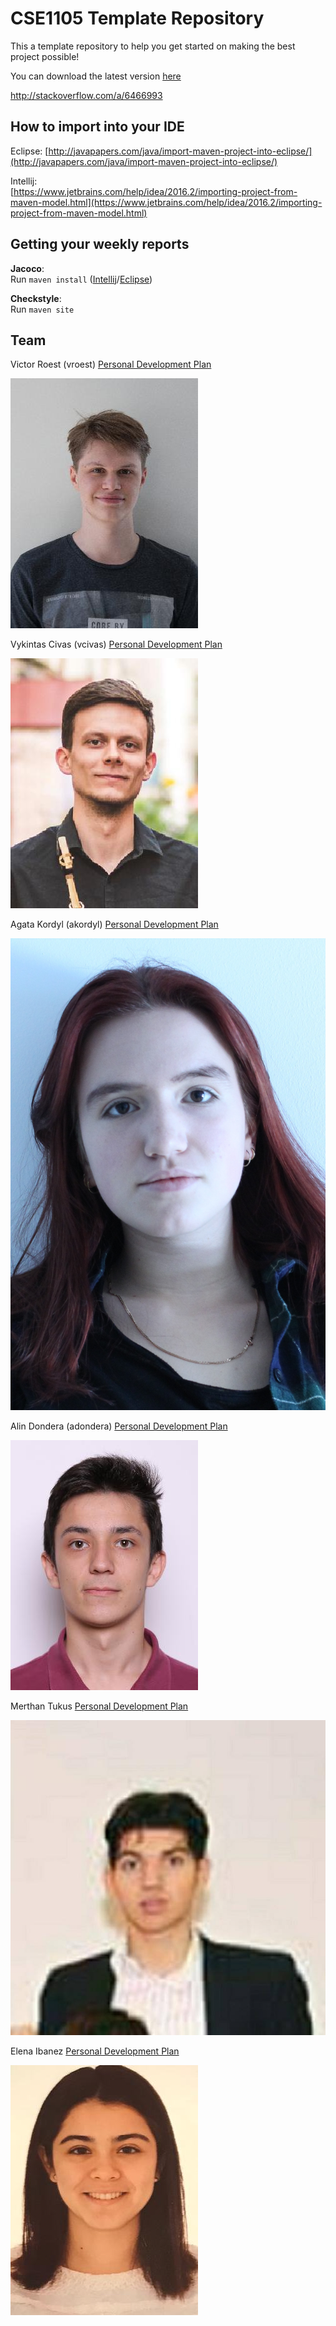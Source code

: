 # CSE1105 Template Repository

This a template repository to help you get started on making the best project possible!

You can download the latest version [here](https://github.com/SERG-Delft/TI1216/releases)

http://stackoverflow.com/a/6466993

## How to import into your IDE

Eclipse:
[http://javapapers.com/java/import-maven-project-into-eclipse/](http://javapapers.com/java/import-maven-project-into-eclipse/)

Intellij:  
[https://www.jetbrains.com/help/idea/2016.2/importing-project-from-maven-model.html](https://www.jetbrains.com/help/idea/2016.2/importing-project-from-maven-model.html)

## Getting your weekly reports

**Jacoco**:  
Run `maven install` ([Intellij](https://www.jetbrains.com/help/idea/2016.3/getting-started-with-maven.html#execute_maven_goal)/[Eclipse](http://imgur.com/a/6q7pV))

**Checkstyle**:  
Run `maven site`

## Team

Victor Roest (vroest) [Personal Development Plan](doc/personal-development-plans/victor.md)

![](./pics/victor.jpeg)

Vykintas Civas (vcivas) [Personal Development Plan](doc/personal-development-plans/Vykintas_personal_plan.md)

![](./pics/Vykintas.jpeg)

Agata Kordyl (akordyl) [Personal Development Plan](doc/personal-development-plans/agata_pdp.md)

![](./pics/agata.JPG)

Alin Dondera (adondera) [Personal Development Plan](doc/personal-development-plans/Alin_Plan.md)

![](./pics/Alin.jpg)

Merthan Tukus [Personal Development Plan](doc/personal-development-plans/Merthan.md)

![](./pics/Merthan.jpg)

Elena Ibanez [Personal Development Plan](doc/personal-development-plans/elena.md)

![](./pics/elena.jpeg)